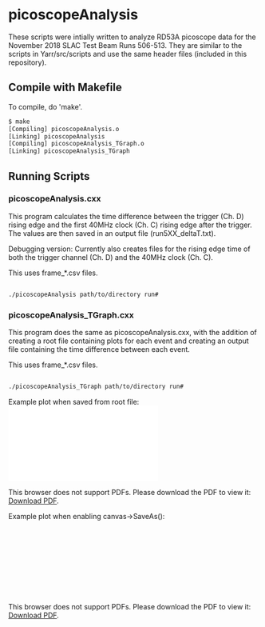 # picoscopeAnalysis
These scripts were intially written to analyze RD53A picoscope data for the November 2018 SLAC Test Beam Runs 506-513. They are similar to the scripts in Yarr/src/scripts and use the same header files (included in this repository). 


## Compile with Makefile

To compile, do 'make'.

```bash
$ make
[Compiling] picoscopeAnalysis.o
[Linking] picoscopeAnalysis
[Compiling] picoscopeAnalysis_TGraph.o
[Linking] picoscopeAnalysis_TGraph
```

## Running Scripts

### picoscopeAnalysis.cxx

This program calculates the time difference between the trigger (Ch. D) rising edge and the first 40MHz clock (Ch. C) rising edge after the trigger. The values are then saved in an output file (run5XX\_deltaT.txt).

Debugging version: Currently also creates files for the rising edge time of both the trigger channel (Ch. D) and the 40MHz clock (Ch. C). 


This uses frame\_\*.csv files.

```bash

./picoscopeAnalysis path/to/directory run#

```


### picoscopeAnalysis_TGraph.cxx

This program does the same as picoscopeAnalysis.cxx, with the addition of creating a root file containing plots for each event and creating an output file containing the time difference between each event.

This uses frame\_\*.csv files.

```bash

./picoscopeAnalysis_TGraph path/to/directory run#

```

Example plot when saved from root file:
<object data="Images/PicoscopeAnalysisPlot_RootFileExample.pdf" type="application/pdf" width="700px">
	<embed src="Images/PicoscopeAnalysisPlot_RootFileExample.pdf">
		<p> This browser does not support PDFs. Please download the PDF to view it: <a href="Images/PicoscopeAnalysisPlot_RootFileExample.pdf"> Download PDF</a>.</p>
	</embed>
</object>

Example plot when enabling canvas->SaveAs():
<object data="Images/PicoscopeAnalysisPlot_SaveExample.pdf" type="application/pdf" width="700px">
        <embed src="Images/PicoscopeAnalysisPlot_SaveExample.pdf">
                <p> This browser does not support PDFs. Please download the PDF to view it: <a href="Images/PicoscopeAnalysisPlot_SaveExample.pdf"> Download PDF</a>.</p>
        </embed>
</object>

